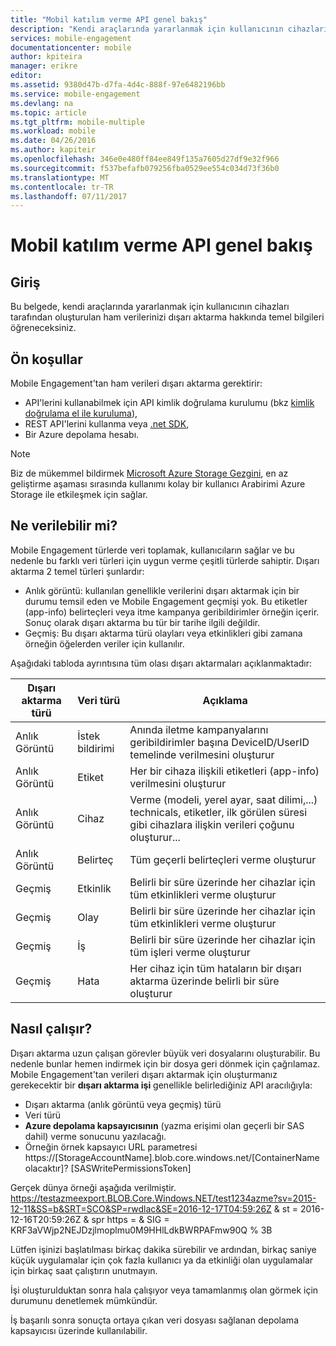 ```yaml
---
title: "Mobil katılım verme API genel bakış"
description: "Kendi araçlarında yararlanmak için kullanıcının cihazları tarafından oluşturulan ham verilerinizi dışarı aktarma hakkında temel bilgileri öğrenin"
services: mobile-engagement
documentationcenter: mobile
author: kpiteira
manager: erikre
editor: 
ms.assetid: 9380d47b-d7fa-4d4c-888f-97e6482196bb
ms.service: mobile-engagement
ms.devlang: na
ms.topic: article
ms.tgt_pltfrm: mobile-multiple
ms.workload: mobile
ms.date: 04/26/2016
ms.author: kapiteir
ms.openlocfilehash: 346e0e480ff84ee849f135a7605d27df9e32f966
ms.sourcegitcommit: f537befafb079256fba0529ee554c034d73f36b0
ms.translationtype: MT
ms.contentlocale: tr-TR
ms.lasthandoff: 07/11/2017
---
```

# <a name="mobile-engagement-export-api-overview"></a>Mobil katılım verme API genel bakış
## <a name="introduction"></a>Giriş
Bu belgede, kendi araçlarında yararlanmak için kullanıcının cihazları tarafından oluşturulan ham verilerinizi dışarı aktarma hakkında temel bilgileri öğreneceksiniz.

## <a name="pre-requisites"></a>Ön koşullar
Mobile Engagement'tan ham verileri dışarı aktarma gerektirir:

* API'lerini kullanabilmek için API kimlik doğrulama kurulumu (bkz [kimlik doğrulama el ile kuruluma](mobile-engagement-api-authentication-manual.md)),
* REST API'lerini kullanma veya [.net SDK](mobile-engagement-dotnet-sdk-service-api.md),
* Bir Azure depolama hesabı.

> [!NOTE]
> Biz de mükemmel bildirmek [Microsoft Azure Storage Gezgini](http://storageexplorer.com/), en az geliştirme aşaması sırasında kullanımı kolay bir kullanıcı Arabirimi Azure Storage ile etkileşmek için sağlar.
> 
> 

## <a name="what-can-be-exported"></a>Ne verilebilir mi?
Mobile Engagement türlerde veri toplamak, kullanıcıların sağlar ve bu nedenle bu farklı veri türleri için uygun verme çeşitli türlerde sahiptir.
Dışarı aktarma 2 temel türleri şunlardır:

* Anlık görüntü: kullanılan genellikle verilerini dışarı aktarmak için bir durumu temsil eden ve Mobile Engagement geçmişi yok. Bu etiketler (app-info) belirteçleri veya itme kampanya geribildirimler örneğin içerir. Sonuç olarak dışarı aktarma bu tür bir tarihe ilgili değildir.
* Geçmiş: Bu dışarı aktarma türü olayları veya etkinlikleri gibi zamana örneğin öğelerden veriler için kullanılır.

Aşağıdaki tabloda ayrıntısına tüm olası dışarı aktarmaları açıklanmaktadır:

| Dışarı aktarma türü | Veri türü | Açıklama |
| --- | --- | --- |
| Anlık Görüntü |İstek bildirimi |Anında iletme kampanyalarını geribildirimler başına DeviceID/UserID temelinde verilmesini oluşturur |
| Anlık Görüntü |Etiket |Her bir cihaza ilişkili etiketleri (app-info) verilmesini oluşturur |
| Anlık Görüntü |Cihaz |Verme (modeli, yerel ayar, saat dilimi,...) technicals, etiketler, ilk görülen süresi gibi cihazlara ilişkin verileri çoğunu oluşturur... |
| Anlık Görüntü |Belirteç |Tüm geçerli belirteçleri verme oluşturur |
| Geçmiş |Etkinlik |Belirli bir süre üzerinde her cihazlar için tüm etkinlikleri verme oluşturur |
| Geçmiş |Olay |Belirli bir süre üzerinde her cihazlar için tüm etkinlikleri verme oluşturur |
| Geçmiş |İş |Belirli bir süre üzerinde her cihazlar için tüm işleri verme oluşturur |
| Geçmiş |Hata |Her cihaz için tüm hataların bir dışarı aktarma üzerinde belirli bir süre oluşturur |

## <a name="how-does-it-work"></a>Nasıl çalışır?
Dışarı aktarma uzun çalışan görevler büyük veri dosyalarını oluşturabilir. Bu nedenle bunlar hemen indirmek için bir dosya geri dönmek için çağrılamaz.
Mobile Engagement'tan verileri dışarı aktarmak için oluşturmanız gerekecektir bir **dışarı aktarma işi** genellikle belirlediğiniz API aracılığıyla:

* Dışarı aktarma (anlık görüntü veya geçmiş) türü
* Veri türü
* **Azure depolama kapsayıcısının** (yazma erişimi olan geçerli bir SAS dahil) verme sonucunu yazılacağı.
* Örneğin örnek kapsayıcı URL parametresi https://[StorageAccountName].blob.core.windows.net/[ContainerName olacaktır]? [SASWritePermissionsToken]  

Gerçek dünya örneği aşağıda verilmiştir. https://testazmeexport.BLOB.Core.Windows.NET/test1234azme?sv=2015-12-11&SS=b&SRT=SCO&SP=rwdlac&SE=2016-12-17T04:59:26Z & st = 2016-12-16T20:59:26Z & spr https = & SIG = KRF3aVWjp2NEJDzjlmoplmu0M9HHlLdkBWRPAFmw90Q % 3B

Lütfen işinizi başlatılması birkaç dakika sürebilir ve ardından, birkaç saniye küçük uygulamalar için çok fazla kullanıcı ya da etkinliği olan uygulamalar için birkaç saat çalıştırın unutmayın.

İşi oluşturulduktan sonra hala çalışıyor veya tamamlanmış olan görmek için durumunu denetlemek mümkündür.

İş başarılı sonra sonuçta ortaya çıkan veri dosyası sağlanan depolama kapsayıcısı üzerinde kullanılabilir.

